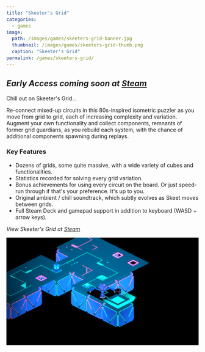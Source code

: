 ```yaml
---
title: "Skeeter's Grid"
categories:
  - games
image:
  path: /images/games/skeeters-grid-banner.jpg
  thumbnail: /images/games/skeeters-grid-thumb.png
  caption: "Skeeter's Grid"
permalink: /games/skeeters-grid/ 
---
```

*Early Access coming soon at [Steam](https://store.steampowered.com/app/1773440/Skeeters_Grid/)*
---

Chill out on Skeeter's Grid...

Re-connect mixed-up circuits in this 80s-inspired isometric puzzler as you move from grid to grid, each of increasing complexity and variation. Augment your own functionality and collect components, remnants of former grid guardians, as you rebuild each system, with the chance of additional components spawning during replays.

### Key Features
* Dozens of grids, some quite massive, with a wide variety of cubes and functionalities.
* Statistics recorded for solving every grid variation.
* Bonus achievements for using every circuit on the board. Or just speed-run through if that's your preference. It's up to you.
* Original ambient / chill soundtrack, which subtly evolves as Skeet moves between grids.
* Full Steam Deck and gamepad support in addition to keyboard (WASD + arrow keys).

*View Skeeter's Grid at [Steam](https://store.steampowered.com/app/1773440/Skeeters_Grid/)*

![Skeeter's Grid Screenshot](/images/games/tutorial_5-2.png)
